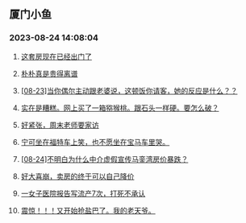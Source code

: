 ## 厦门小鱼 
### 2023-08-24 14:08:04

1. [这套房现在已经出门了](http://bbs.xmfish.com/read-htm-tid-18059120.html)

2. [朴朴真是贵得离谱](http://bbs.xmfish.com/read-htm-tid-18059200.html)

3. [[08-23]当你偶尔主动跟老婆说，这顿饭你请客，她的反应是什么？？](http://bbs.xmfish.com/read-htm-tid-18059086.html)

4. [实在是糟糕。网上买了一箱猕猴桃。跟石头一样硬。要怎么破？](http://bbs.xmfish.com/read-htm-tid-18059078.html)

5. [好紧张，周末老师要家访](http://bbs.xmfish.com/read-htm-tid-18059323.html)

6. [宁可坐在福特车上笑，也不愿坐在宝马车里哭。](http://bbs.xmfish.com/read-htm-tid-18059232.html)

7. [[08-24]不明白为什么中介虚假宣传马銮湾房价暴跌？](http://bbs.xmfish.com/read-htm-tid-18059525.html)

8. [好大喜崩，卖房的终于可以自己降价](http://bbs.xmfish.com/read-htm-tid-18059266.html)

9. [一女子医院报告写流产7次，打死不承认](http://bbs.xmfish.com/read-htm-tid-18059269.html)

10. [震惊！！！又开始抢盐巴了。我的老天爷。](http://bbs.xmfish.com/read-htm-tid-18059540.html)

